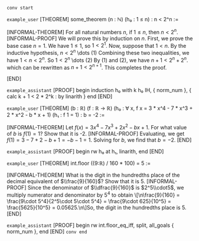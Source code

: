 `conv start`

`example_user`
[THEOREM] some_theorem
  (n : ℕ)
  (h₀ : 1 ≤ n) :
  n < 2^n :=

[INFORMAL-THEOREM]
For all natural numbers $n$, if $1 \le n$, then $n < 2^n$.
[INFORMAL-PROOF]
We will prove this by induction on $n$.
First, we prove the base case $n = 1$.
We have $1 \le 1$, so $1 < 2^1$.
Now, suppose that $1 < n$.
By the inductive hypothesis, $n < 2^n$ \dots (1)
Combining these two inequalities, we have $1 < n < 2^n$.
So $1 < 2^n$ \dots (2)
By (1) and (2), we have $n + 1 < 2^n + 2^n$.
which can be rewritten as $n + 1 < 2^{n + 1}$.
This completes the proof.

[END]

`example_assistant`
[PROOF]
begin
  induction h₀ with k h₀ IH,
  { norm_num },
  {
    calc k + 1 < 2 * 2^k : by linarith
  }
end
[END]

`example_user`
[THEOREM]
  (b : ℝ)
  (f : ℝ → ℝ)
  (h₀ : ∀ x, f x = 3 * x^4 - 7 * x^3 + 2 * x^2 - b * x + 1)
  (h₁ : f 1 = 1) :
  b = -2 :=

[INFORMAL-THEOREM]
Let $f(x)=3x^4-7x^3+2x^2-bx+1$. For what value of $b$ is $f(1)=1$? Show that it is -2.
[INFORMAL-PROOF]
Evaluating, we get $f(1) = 3-7+2-b+1 = -b-1 = 1.$ Solving for $b,$ we find that $b = -2.$
[END]

`example_assistant`
[PROOF]
begin
  rw h₀ at h₁,
  linarith,
end
[END]

`example_user`
[THEOREM]
  int.floor ((9:ℝ) / 160 * 100) = 5 :=

[INFORMAL-THEOREM]
What is the digit in the hundredths place of the decimal equivalent of $\\frac{9}{160}$? Show that it is 5.
[INFORMAL-PROOF]
Since the denominator of $\\dfrac{9}{160}$ is $2^5\\cdot5$, we multiply numerator and denominator by $5^4$ to obtain  \\[\n\\frac{9}{160} = \\frac{9\\cdot 5^4}{2^5\\cdot 5\\cdot 5^4} = \\frac{9\\cdot 625}{10^5} = \\frac{5625}{10^5} = 0.05625.\n\\]So, the digit in the hundredths place is $5$.
[END]

`example_assistant`
[PROOF]
begin
  rw int.floor_eq_iff,
  split,
  all_goals { norm_num },
end
[END]
`conv end`
